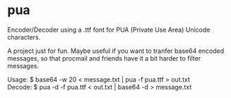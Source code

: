 # pua
Encoder/Decoder using a .ttf font for PUA (Private Use Area) Unicode characters.

A project just for fun. Maybe useful if you want to tranfer base64 encoded messages,
so that procmail and friends have it a bit harder to filter messages.

Usage: $ base64 -w 20 < message.txt | pua -f pua.ttf > out.txt  
Decode: $ pua -d -f pua.ttf < out.txt | base64 -d > message.txt
